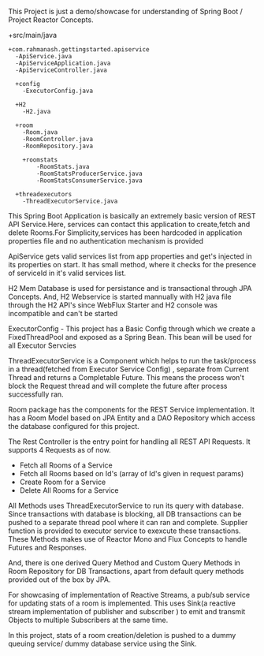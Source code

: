This Project is just a demo/showcase for understanding of Spring Boot / Project Reactor  Concepts.


   +src/main/java

    +com.rahmanash.gettingstarted.apiservice
      -ApiService.java
      -ApiServiceApplication.java
      -ApiServiceController.java
      
      +config
        -ExecutorConfig.java
       
      +H2
        -H2.java
        
      +room
        -Room.java
        -RoomController.java
        -RoomRepository.java
        
        +roomstats
            -RoomStats.java
            -RoomStatsProducerService.java
            -RoomStatsConsumerService.java
        
      +threadexecutors
        -ThreadExecutorService.java
        
        
This Spring Boot Application is basically an extremely basic version of REST API Service.Here, services can contact this application to create,fetch and delete Rooms.For Simplicity,services has been hardcoded in application properties file and no authentication mechanism is provided

ApiService gets valid services list from app properties and get's injected in its properties on start. It has small method, where it checks for the presence of serviceId in it's valid services list.

H2 Mem Database is used for persistance and is transactional through JPA Concepts. And, H2 Webservice is started mannually  with H2 java file through the H2 API's since WebFlux Starter and H2 console was incompatible and can't be started

ExecutorConfig - This project has a Basic Config through which we create a FixedThreadPool and exposed as a Spring Bean. This bean will be used for all Executor Servcies

ThreadExecutorService is a Component  which  helps to run the task/process in a thread(fetched from Executor Service Config) , separate from Current Thread and returns a Completable Future. This means the process won't block the Request thread and will complete the future after process successfully ran.

Room package has the components for the REST Service implementation. It has a Room Model based on JPA Entity and a DAO Repository which access the database configured for this project. 

The Rest Controller is the entry point for handling all REST API Requests. It supports 4 Requests as of now.
  - Fetch all Rooms of a Service
  - Fetch all Rooms based on Id's (array of Id's given in request params)
  - Create Room for a Service
  - Delete All Rooms for a Service

All Methods uses ThreadExecutorService to run its query with database. Since transactions with database is blocking, all DB transactions can be pushed to a separate thread pool where it can ran and complete. Supplier function is provided to executor service to exexcute these transactions. These Methods makes use of Reactor Mono and Flux Concepts to handle Futures and Responses.

And, there is one derived Query Method and Custom Query Methods in Room Repository for DB Transactions, apart from default query methods provided out of the box by JPA.

For showcasing of implementation of Reactive Streams, a pub/sub service for updating stats of a room is implemented. This uses Sink(a reactive stream implementation of publisher and subscriber ) to emit and transmit Objects to multiple Subscribers at the same time.

In this project, stats of a room creation/deletion is pushed to a dummy queuing service/ dummy database service using the Sink.

